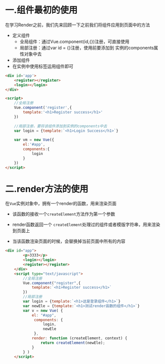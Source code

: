 # 一.组件最初的使用

在学习Render之前，我们先来回顾一下之前我们将组件应用到页面中的方法

- 定义组件 
  - 全局组件：通过Vue.component(id,{})注册，可直接使用
  - 局部注册：通过var id = {}注册，使用前要添加到 实例的components属性对象中去
- 添加组件
- 在实例中使用标签运用组件即可

~~~html
<div id='app'>
    <register></register>
    <login></login>
</div>

<script>
    //全局注册
    Vue.component('register',{
        template:'<h1>Register success</h1>'
    })
    
    //局部注册，要将该组件添加到实例的components中去
	var login = {template:`<h1>Login Success</h1>`}
    
    var vm = new Vue({
        el:'#app',
        components:{
            login
        }
    })
</script>
~~~



# 二.render方法的使用

在`Vue`实例对象中，拥有一个render的函数，用来渲染页面

- 该函数的接收一个`createElement`方法作为第一个参数
- render函数返回一个 `createElement`处理过的组件或者模版字符串，用来渲染到页面上

- 当该函数渲染页面的时候，会替换掉当前页面中所有的内容

~~~html
<div id="app">
        <p>3333</p>
        <login></login>
        <register></register>
    </div>
    <script type="text/javascript">
        //全局注册
        Vue.component("register",{
            template:`<h1>Register success</h1>`
        })
        //局部注册
        var login = {template:`<h1>这是登录组件</h1>`}
        var newEle = {template:`<h1>测试render函数的组件</h1>`}
        var v = new Vue( {
            el: "#app",
             components: {
                 login,
                 newEle
             },
            render: function (createElement, context) {
                return createElement(newEle);
            }
        } )
    </script>
~~~

